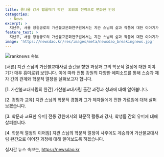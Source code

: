 ```yaml
---
title: 콩나물 강사 밥풀때기 학인  의외의 전략으로 변화한 인생
categories:
  - News
excerpt: >
  지난주, 서울 창경궁로의 가산불교문화연구원에서는 지관 스님의 삶과 작품에 대한 이야기가 전해졌습니다. 이 연구원은 지관 스님이 1991년 설립하여 연구와 학습의 중심지로 키운 곳이며, 최근 완간된 ‘가산불교대사림’은 그 대표적인 성과입니다. 신중하고 책임감 있는 지관 스님의 삶은 연구원 내에서 이어졌는데, 그는 사이비 지식인에 대한 경계와 제자들에게 가르치는 가르침으로 추억됐습니다. 감동적인 삶과 작품은 김한수 기자의 이야기를 통해 이어졌습니다. 생전의 추억을 간직한 지관 스님의 집무실은 현재도 그의 삶을 간직하고 있습니다.
feature_text: >
  지난주, 서울 창경궁로의 가산불교문화연구원에서는 지관 스님의 삶과 작품에 대한 이야기가 전해졌습니다. 이 연구원은 지관 스님이 1991년 설립하여 연구와 학습의 중심지로 키운 곳이며, 최근 완간된 ‘가산불교대사림’은 그 대표적인 성과입니다. 신중하고 책임감 있는 지관 스님의 삶은 연구원 내에서 이어졌는데, 그는 사이비 지식인에 대한 경계와 제자들에게 가르치는 가르침으로 추억됐습니다. 감동적인 삶과 작품은 김한수 기자의 이야기를 통해 이어졌습니다. 생전의 추억을 간직한 지관 스님의 집무실은 현재도 그의 삶을 간직하고 있습니다.
image: 'https://newsdao.kr/res/images/meta/newsdao_breakingnews.jpg'
---
```


<p><img src="https://newsdao.kr/res/images/meta/newsdao_breakingnews.jpg" alt="ranknews 속보" /></p>

<p>[서론]
지관 스님의 가산불교대사림 출간을 향한 과정과 그의 학문적 열정에 대한 이야기가 매우 흥미로워 보입니다. 이에 따라 전통 강원의 다양한 에피소드를 통해 스승과 제자 간의 관계와 학문적 열정을 살펴보고자 합니다.</p>

<p>[1. 가산불교대사림의 완간]
가산불교대사림 출간 과정과 성과에 대해 알아봅니다.</p>

<p>[2. 경험과 교육]
지관 스님의 학문적 경험과 그가 제자들에게 전한 가르침에 대해 살펴보겠습니다.</p>

<p>[3. 학문과 교묘한 유머]
전통 강원에서의 학문적 활동과 강사, 학생들 간의 유머에 대해 살펴봅니다.</p>

<p>[4. 학문적 열정의 이어짐]
지관 스님의 학문적 열정이 사후에도 계승되어 가산불교대사림 완간으로 이어진 과정에 대해 알아보도록 하겠습니다.</p>
실시간 뉴스 속보는, <a href="https://newsdao.kr" rel="dofollow">https://newsdao.kr</a>



